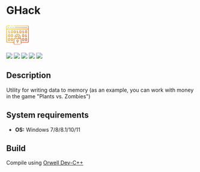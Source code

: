 # GHack

![](https://github.com/Zalexanninev15/GHack/blob/master/GHack%20Logo.png)

[![](https://img.shields.io/badge/OS-Windows-informational?logo=windows)](https://github.com/Zalexanninev15/GHack)
[![](https://img.shields.io/badge/release-v1.0-blue.svg)](https://github.com/Zalexanninev15/GHack)
[![](https://img.shields.io/github/last-commit/Zalexanninev15/GHack)](https://github.com/Zalexanninev15/GHack/commits/master)
[![](https://img.shields.io/badge/license-GPLv3-ligthgreen.svg)](LICENSE)
[![](https://img.shields.io/badge/donate-Buy_Me_a_Coffee-F94400.svg)](https://zalexanninev15.jimdofree.com/buy-me-a-coffee)

## Description
Utility for writing data to memory (as an example, you can work with money in the game "Plants vs. Zombies")

## System requirements
* **OS:** Windows 7/8/8.1/10/11

## Build
Compile using [Orwell Dev-C++](https://sourceforge.net/projects/orwelldevcpp/)
